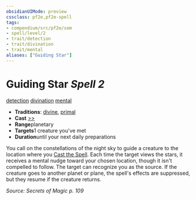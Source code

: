 ```yaml
---
obsidianUIMode: preview
cssclass: pf2e,pf2e-spell
tags:
- compendium/src/pf2e/som
- spell/level/2
- trait/detection
- trait/divination
- trait/mental
aliases: ["Guiding Star"]
---
```

# Guiding Star *Spell 2*   
[detection](../../Rules/traits/detection.md)  [divination](../../Rules/traits/divination.md)  [mental](../../Rules/traits/mental.md)  

- **Traditions**: [divine](../../Rules/traits/divine.md), [primal](../../Rules/traits/primal.md)
- **Cast** [>>](../../Rules/core-rulebook/chapter-9-playing-the-game.md#Actions "Two-Action") 
- **Range**planetary
- **Targets**1 creature you've met
- **Duration**until your next daily preparations

You call on the constellations of the night sky to guide a creature to the location where you [Cast the Spell](../../Rules/actions/cast-a-spell.md). Each time the target views the stars, it receives a mental nudge toward your chosen location, though it isn't compelled to follow. The target can recognize you as the source. If the creature goes to another planet or plane, the spell's effects are suppressed, but they resume if the creature returns.

*Source: Secrets of Magic p. 109*